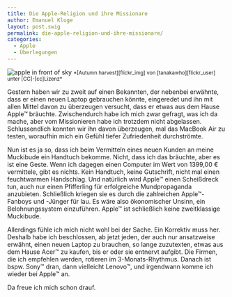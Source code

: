 ```yaml
---
title: Die Apple-Religion und ihre Missionare
author: Emanuel Kluge
layout: post.swig
permalink: die-apple-religion-und-ihre-missionare/
categories:
  - Apple
  - Überlegungen
---
```


<noscript data-src="/archive/wp-content/uploads/2009/06/apple_sky-157x210.jpg" data-alt="apple in front of sky">
<img src="/archive/wp-content/uploads/2009/06/apple_sky-157x210.jpg" alt="apple in front of sky">
</noscript>  
<small>*[Autumn harvest][flickr_img] von [tanakawho][flickr_user] unter [CC]-[cc]Lizenz*</small>

Gestern haben wir zu zweit auf einen Bekannten, der nebenbei erwähnte, dass er einen neuen Laptop gebrauchen könnte, eingeredet und ihn mit allen Mittel davon zu überzeugen versucht, dass er etwas aus dem Hause Apple&trade; bräuchte. Zwischendurch habe ich mich zwar gefragt, was ich da mache, aber vom Missionieren habe ich trotzdem nicht abgelassen. Schlussendlich konnten wir ihn davon überzeugen, mal das MacBook Air zu testen, woraufhin mich ein Gefühl tiefer Zufriedenheit durchströmte.

Nun ist es ja so, dass ich beim Vermitteln eines neuen Kunden an meine Muckibude ein Handtuch bekomme. Nicht, dass ich das bräuchte, aber es ist eine Geste. Wenn ich dagegen einen Computer im Wert von 1399,00 &euro; vermittele, gibt es nichts. Kein Handtuch, keine Gutschrift, nicht mal einen feuchtwarmen Handschlag. Und natürlich wird Apple&trade; einen Scheißdreck tun, auch nur einen Pfifferling für erfolgreiche Mundpropaganda anzubieten. Schließlich kriegen sie es durch die zahlreichen Apple&trade;-Fanboys und -Jünger für lau. Es wäre also ökonomischer Unsinn, ein Belohnungssystem einzuführen. Apple&trade; ist schließlich keine zweitklassige Muckibude.

Allerdings fühle ich mich nicht wohl bei der Sache. Ein Korrektiv muss her. Deshalb habe ich beschlossen, ab jetzt jeden, der auch nur ansatzweise erwähnt, einen neuen Laptop zu brauchen, so lange zuzutexten, etwas aus dem Hause Acer&trade; zu kaufen, bis er oder sie entnervt aufgibt. Die Firmen, die ich empfehlen werden, rotieren im 3-Monats-Rhythmus. Danach ist bspw. Sony&trade; dran, dann vielleicht Lenovo&trade;, und irgendwann komme ich wieder bei Apple&trade; an.

Da freue ich mich schon drauf.

[flickr_img]: http://www.flickr.com/photos/28481088@N00/1902807789/
[flickr_user]: http://www.flickr.com/photos/28481088@N00/
[cc]: http://creativecommons.org/licenses/by/2.0/deed.en
